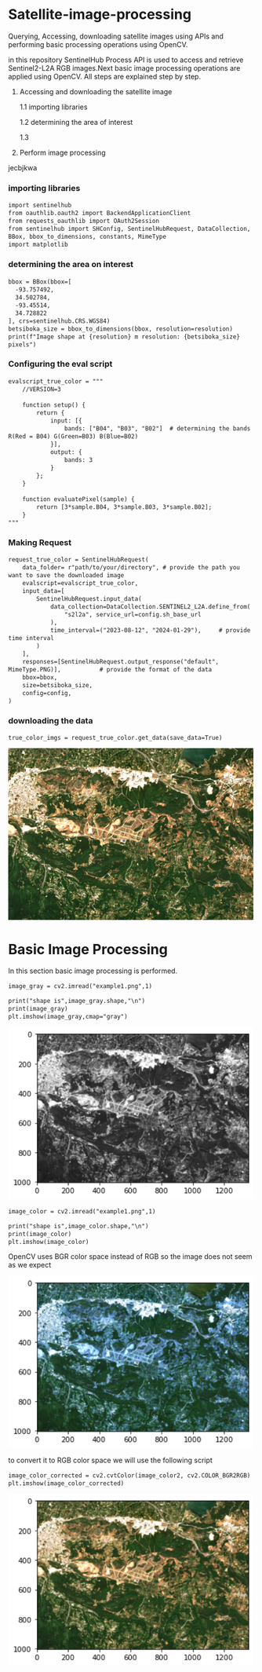 # Satellite-image-processing
Querying, Accessing, downloading satellite images using APIs and performing basic processing operations using OpenCV. 

in this repository SentinelHub Process API is used to access and retrieve Sentinel2-L2A RGB images.Next basic image processing operations are applied using OpenCV. All steps are explained step by step. 

1) Accessing and downloading the satellite image
   
   1.1 importing libraries
   
   1.2 determining the area of interest
   
   1.3
   
2) Perform image processing

jecbjkwa   

### importing libraries

```
import sentinelhub
from oauthlib.oauth2 import BackendApplicationClient
from requests_oauthlib import OAuth2Session
from sentinelhub import SHConfig, SentinelHubRequest, DataCollection, BBox, bbox_to_dimensions, constants, MimeType
import matplotlib
```


### determining the area on interest 

```
bbox = BBox(bbox=[
  -93.757492,
  34.502784,
  -93.45514,
  34.728822
], crs=sentinelhub.CRS.WGS84)
betsiboka_size = bbox_to_dimensions(bbox, resolution=resolution)
print(f"Image shape at {resolution} m resolution: {betsiboka_size} pixels")
```

### Configuring the eval script 

```
evalscript_true_color = """
    //VERSION=3

    function setup() {
        return {
            input: [{
                bands: ["B04", "B03", "B02"]  # determining the bands R(Red = B04) G(Green=B03) B(Blue=B02)
            }],
            output: {
                bands: 3
            }
        };
    }

    function evaluatePixel(sample) {
        return [3*sample.B04, 3*sample.B03, 3*sample.B02];
    }
"""
```

### Making Request

```
request_true_color = SentinelHubRequest(
    data_folder= r"path/to/your/directory", # provide the path you want to save the downloaded image
    evalscript=evalscript_true_color,
    input_data=[
        SentinelHubRequest.input_data(
            data_collection=DataCollection.SENTINEL2_L2A.define_from(
                "s2l2a", service_url=config.sh_base_url
            ),
            time_interval=("2023-08-12", "2024-01-29"),     # provide time interval 
        )
    ],
    responses=[SentinelHubRequest.output_response("default", MimeType.PNG)],           # provide the format of the data
    bbox=bbox,
    size=betsiboka_size,
    config=config,
)
```

### downloading the data 

```
true_color_imgs = request_true_color.get_data(save_data=True)
```


<img src="https://github.com/KianESoftware/Satellite-image-processing/blob/main/images/example1.png" height="350" width="500"  >


# Basic Image Processing

In this section basic image processing is performed.

```
image_gray = cv2.imread("example1.png",1)
```

```
print("shape is",image_gray.shape,"\n")
print(image_gray)
plt.imshow(image_gray,cmap="gray")
```
<img src="https://github.com/KianESoftware/Satellite-image-processing/blob/main/images/gray.png" height="350" width="500"  >

```
image_color = cv2.imread("example1.png",1)
```
```
print("shape is",image_color.shape,"\n")
print(image_color)
plt.imshow(image_color)
```
OpenCV uses BGR color space instead of RGB so the image does not seem as we expect 

<img src="https://github.com/KianESoftware/Satellite-image-processing/blob/main/images/colorfalse.png" height="350" width="500"  >

to convert it to RGB color space we will use the following script 

```
image_color_corrected = cv2.cvtColor(image_color2, cv2.COLOR_BGR2RGB)
plt.imshow(image_color_corrected)
```
<img src="https://github.com/KianESoftware/Satellite-image-processing/blob/main/images/corrected_colorful.png" height="350" width="500"  >
